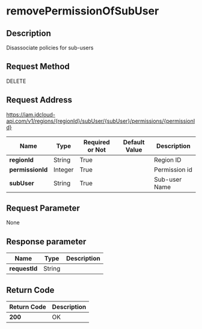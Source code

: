 # removePermissionOfSubUser


## Description
Disassociate policies for sub-users

## Request Method
DELETE

## Request Address
https://iam.jdcloud-api.com/v1/regions/{regionId}/subUser/{subUser}/permissions/{permissionId}

|Name|Type|Required or Not|Default Value|Description|
|---|---|---|---|---|
|**regionId**|String|True| |Region ID|
|**permissionId**|Integer|True| |Permission id|
|**subUser**|String|True| |Sub-user Name|

## Request Parameter
None


## Response parameter
|Name|Type|Description|
|---|---|---|
|**requestId**|String| |


## Return Code
|Return Code|Description|
|---|---|
|**200**|OK|
